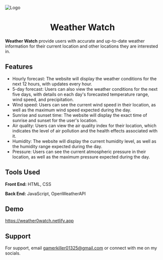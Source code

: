 
![Logo](https://i.ibb.co/WvZ2310/logo.png)


<center>
<h1> Weather Watch </h1>
</center>

**Weather Watch** provide users with accurate and up-to-date weather information for their current location and other locations they are interested in.


## Features

- Hourly forecast: The website will display the weather conditions for the next 12 hours, with updates every hour.
- 5-day forecast: Users can also view the weather conditions for the next five days, with details on each day's forecasted temperature range, wind speed, and precipitation.
- Wind speed: Users can see the current wind speed in their location, as well as the maximum wind speed expected during the day.
- Sunrise and sunset time: The website will display the exact time of sunrise and sunset for the user's location.
- Air quality: Users can view the air quality index for their location, which indicates the level of air pollution and the health effects associated with it.
- Humidity: The website will display the current humidity level, as well as the humidity range expected during the day.
- Pressure: Users can see the current atmospheric pressure in their location, as well as the maximum pressure expected during the day.


## Tools Used

**Front End:** HTML, CSS

**Back End:** JavaScript, OpenWeatherAPI

## Demo

https://weather0watch.netlify.app


## Support

For support, email gamerkiller01325@gmail.com or connect with me on my socials.
